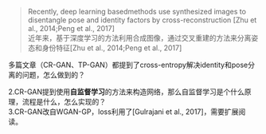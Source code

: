 > Recently, deep learning basedmethods use synthesized images to disentangle pose and identity factors by cross-reconstruction [Zhu et al., 2014;Peng et al., 2017]  
> 近年来，基于深度学习的方法利用合成图像，通过交叉重建的方法来分离姿态和身份特征[Zhu et al., 2014;Peng et al., 2017]  

多篇文章（CR-GAN、TP-GAN）都提到了cross-entropy解决identity和pose分离的问题，怎么做到的？  

2.CR-GAN提到使用**自监督学习**的方法来构造网络，那么自监督学习是个什么原理，流程是什么，怎么实现的？  
3.CR-GAN改自WGAN-GP，loss利用了[Gulrajani et al., 2017]，需要扩展阅读。
